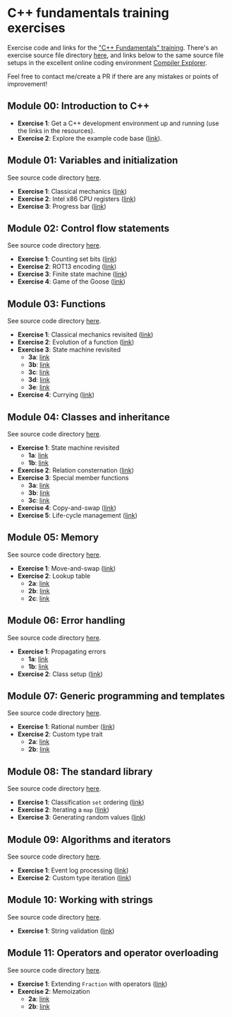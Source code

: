 # C++ fundamentals training exercises

Exercise code and links for the ["C++ Fundamentals" training](https://www.hightechinstitute.nl/courses/c-fundamentals/).
There's an exercise source file directory [here](code/), and links below to the same source file setups in the excellent online coding environment [Compiler Explorer](https://www.godbolt.org/).

Feel free to contact me/create a PR if there are any mistakes or points of improvement!

## Module 00: Introduction to C++

- **Exercise 1**: Get a C++ development environment up and running (use the links in the resources).
- **Exercise 2**: Explore the example code base ([link](https://github.com/krisvanrens/master-mind)).

## Module 01: Variables and initialization

See source code directory [here](code/module_01/).

- **Exercise 1**: Classical mechanics ([link](https://www.godbolt.org/z/sKh7cna4v))
- **Exercise 2**: Intel x86 CPU registers ([link](https://www.godbolt.org/z/78Enn377o))
- **Exercise 3**: Progress bar ([link](https://www.godbolt.org/z/vbn4Pzx56))

## Module 02: Control flow statements

See source code directory [here](code/module_02/).

- **Exercise 1**: Counting set bits ([link](https://www.godbolt.org/z/osEvaWe81))
- **Exercise 2**: ROT13 encoding ([link](https://www.godbolt.org/z/EexWGshsn))
- **Exercise 3**: Finite state machine ([link](https://www.godbolt.org/z/e54xcf94d))
- **Exercise 4**: Game of the Goose ([link](https://www.godbolt.org/z/s9dPK9nYj))

## Module 03: Functions

See source code directory [here](code/module_03/).

- **Exercise 1**: Classical mechanics revisited ([link](https://www.godbolt.org/z/djd94oqf7))
- **Exercise 2**: Evolution of a function ([link](https://www.godbolt.org/z/xoz3e31fa))
- **Exercise 3**: State machine revisited
  - **3a**: [link](https://www.godbolt.org/z/czrdMz5h5)
  - **3b**: [link](https://www.godbolt.org/z/Wb7KxaWfr)
  - **3c**: [link](https://www.godbolt.org/z/9xjMjjT89)
  - **3d**: [link](https://www.godbolt.org/z/MME1vaqdx)
  - **3e**: [link](https://www.godbolt.org/z/bj15cP33z)
- **Exercise 4**: Currying ([link](https://www.godbolt.org/z/Yfdbev54h))

## Module 04: Classes and inheritance

See source code directory [here](code/module_04/).

- **Exercise 1**: State machine revisited
  - **1a**: [link](https://www.godbolt.org/z/TnGqxhjrf)
  - **1b**: [link](https://www.godbolt.org/z/jKvMM5jaa)
- **Exercise 2**: Relation consternation ([link](https://www.godbolt.org/z/axPoa7n4M))
- **Exercise 3**: Special member functions
  - **3a**: [link](https://www.godbolt.org/z/66eefjGWz)
  - **3b**: [link](https://www.godbolt.org/z/Y9ojvq4zs)
  - **3c**: [link](https://www.godbolt.org/z/5hbnfb465)
- **Exercise 4**: Copy-and-swap ([link](https://www.godbolt.org/z/95josxa4n))
- **Exercise 5**: Life-cycle management ([link](https://www.godbolt.org/z/7WxWE3vaK))

## Module 05: Memory

See source code directory [here](code/module_05/).

- **Exercise 1**: Move-and-swap ([link](https://www.godbolt.org/z/Pjb71sv53))
- **Exercise 2**: Lookup table
  - **2a**: [link](https://www.godbolt.org/z/MY6M9d9W8)
  - **2b**: [link](https://www.godbolt.org/z/j7GbMPW97)
  - **2c**: [link](https://www.godbolt.org/z/EM3TK8oEd)

## Module 06: Error handling

See source code directory [here](code/module_06/).

- **Exercise 1**: Propagating errors
  - **1a**: [link](https://www.godbolt.org/z/xG6orhssM)
  - **1b**: [link](https://www.godbolt.org/z/z7nYnGY63)
- **Exercise 2**: Class setup ([link](https://www.godbolt.org/z/4d6szfeWh))

## Module 07: Generic programming and templates

See source code directory [here](code/module_07/).

- **Exercise 1**: Rational number ([link](https://www.godbolt.org/z/qfbPYvxxq))
- **Exercise 2**: Custom type trait
  - **2a**: [link](https://www.godbolt.org/z/nhTjWoeTf)
  - **2b**: [link](https://www.godbolt.org/z/19T8ThGfb)

## Module 08: The standard library

See source code directory [here](code/module_08/).

- **Exercise 1**: Classification `set` ordering ([link](https://www.godbolt.org/z/MW5xhEnP5))
- **Exercise 2**: Iterating a `map` ([link](https://www.godbolt.org/z/94oGd376n))
- **Exercise 3**: Generating random values ([link](https://www.godbolt.org/z/aKM49svsx))

## Module 09: Algorithms and iterators

See source code directory [here](code/module_09/).

- **Exercise 1**: Event log processing ([link](https://www.godbolt.org/z/Y49c347xE))
- **Exercise 2**: Custom type iteration ([link](https://www.godbolt.org/z/6GThvY91T))

## Module 10: Working with strings

See source code directory [here](code/module_10/).

- **Exercise 1**: String validation ([link](https://www.godbolt.org/z/abjKr1YzG))

## Module 11: Operators and operator overloading

See source code directory [here](code/module_11/).

- **Exercise 1**: Extending `Fraction` with operators ([link](https://www.godbolt.org/z/1xa5fc9qc))
- **Exercise 2**: Memoization
  - **2a**: [link](https://www.godbolt.org/z/Wjv8v6E5P)
  - **2b**: [link](https://www.godbolt.org/z/c6117E9P7)
